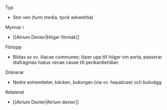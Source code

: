 Typ
- Stor ven (tunn media, tjock adventitia)

Mynnar i
- [[Atrium Dexter|Höger förmak]]

Förlopp
- Bildas av vv. iliacae communes; löper upp till höger om aorta, passerar diafragmas hiatus venae cavae till perikardiehålan

Dränerar
- Nedre extremiteter, bäcken, bukorgan (via vv. hepaticae) och bukvägg

Relaterat
- [[Atrium Dexter|Atrium dexter]]
